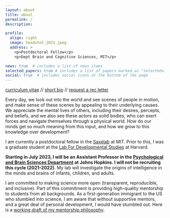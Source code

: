 ```yaml
---
layout: about
title: about
permalink: /
description: 

profile:
  align: right
  image: headshot_2021.jpeg
  address: >
    <p>Postdoctoral Fellow</p>
    <p>Dept Brain and Cognitive Sciences, MIT</p>

news: true  # includes a list of news items
selected_papers: true # includes a list of papers marked as "selected={true}"
social: true  # includes social icons at the bottom of the page
---
```

[curriculum vitae](shariliu.com/assets/pdf/_cv.pdf) // [short bio](shariliu.com/assets/shariliu_bio.txt) // [request a rec letter](https://docs.google.com/forms/d/e/1FAIpQLScrWhVcgT3LdlUC4pErOcJZ-3Me9mzZvEX8ZQrWApfQkmS9Ew/viewform)

Every day, we look out into the world and see scenes of people in motion, and make sense of these scenes by appealing to their underlying causes. We appreciate the mental lives of others, including their desires, percepts, and beliefs, and we also see these actors as solid bodies, who can exert forces and navigate themselves through a physical world. How do our minds get so much meaning from this input, and how we grow to this knowledge over development?

I am currently a postdoctoral fellow in the [Saxelab](http://saxelab.mit.edu/) at MIT. Prior to this, I was a graduate student at the [Lab For Developmental Studies](https://www.harvardlds.org/) at Harvard.

**Starting in July 2023, I will be an Assistant Professor in the [Psychological and Brain Sciences Department](https://pbs.jhu.edu/) at Johns Hopkins. I will not be recruiting this cycle (2021-2022).** My lab will investigate the origins of intelligence in the minds and brains of infants, children, and adults. 

I am committed to making science more open (transparent, reproducible, and inclusive). Part of this commitment is providing high-quality mentorship to students from all backgrounds. As a first-generation immigrant to the US who stumbled into science, I am aware that without supportive mentors, and a great deal of personal development, I would have stumbled out. Here is a [working draft of my mentorship philosophy](https://docs.google.com/document/d/1u2olXR7QN44QGCFWaLHL33Xpr6mFnlpkxDhAryR9oGQ/edit?usp=sharing).